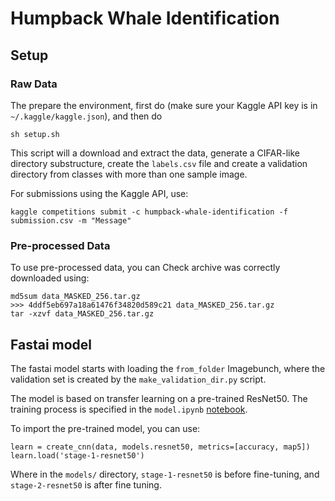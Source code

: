 # Humpback Whale Identification

## Setup

### Raw Data

The prepare the environment, first do (make sure your Kaggle API key is in `~/.kaggle/kaggle.json`), and then do

```{bash}
sh setup.sh
```

This script will a download and extract the data, generate a CIFAR-like directory substructure, create the `labels.csv` file and create a validation directory from classes with more than one sample image.

For submissions using the Kaggle API, use:

```{bash}
kaggle competitions submit -c humpback-whale-identification -f submission.csv -m "Message"
```

### Pre-processed Data

To use pre-processed data, you can Check archive was correctly downloaded using:

```{bash}
md5sum data_MASKED_256.tar.gz
>>> 4ddf5eb697a18a61476f34820d589c21 data_MASKED_256.tar.gz
tar -xzvf data_MASKED_256.tar.gz
```

## Fastai model

The fastai model starts with loading the `from_folder` Imagebunch, where the validation set is created by the `make_validation_dir.py` script.

The model is based on transfer learning on a pre-trained ResNet50. The training process is specified in the `model.ipynb` [notebook](model.ipynb).

To import the pre-trained model, you can use:

```{python}
learn = create_cnn(data, models.resnet50, metrics=[accuracy, map5])
learn.load('stage-1-resnet50')
```

Where in the `models/` directory, `stage-1-resnet50` is before fine-tuning, and `stage-2-resnet50` is after fine tuning.
